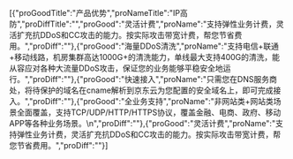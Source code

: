 [{"proGoodTitle":"产品优势","proNameTitle":"IP高防","proDiffTitle":"","proGood":"灵活计费","proName":"支持弹性业务计费，灵活扩充抗DDoS和CC攻击的能力。按实际攻击带宽计费，帮您节省费用。","proDiff":""},{"proGood":"海量DDoS清洗","proName":"支持电信+联通+移动线路，机房集群高达1000G+的清洗能力，单线最大支持400G的清洗，能从容应对各种大流量DDoS攻击，保证您的业务能够平稳安全地运行。","proDiff":""},{"proGood":"快速接入","proName":"只需您在DNS服务商处，将待保护的域名在cname解析到京东云为您配置的安全域名上，即可完成接入。","proDiff":""},{"proGood":"全业务支持","proName":"非网站类+网站类场景全面覆盖，支持TCP/UDP/HTTP/HTTPS协议，覆盖金融、电商、政府、移动APP等各种业务场景。\n","proDiff":""},{"proGood":"灵活计费","proName":"支持弹性业务计费，灵活扩充抗DDoS和CC攻击的能力。按实际攻击带宽计费，帮您节省费用。","proDiff":""}]